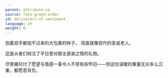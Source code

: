 ```yaml
---
parent: attribute.ce
source: fate-grand-order
id: deliverers-of-sentiment
language: zh
weight: 0
---
```


抱着双手都抱不过来的大包裹的样子，
简直就像现代的圣诞老人。

这是从者们倾注了平日里对御主感谢之情的礼物。

尽管被托付了愿望与情感一事令人不禁有些怀旧——但这份温暖的重量无论多么沉重，都愿意背负。
